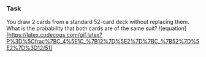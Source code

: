 ### Task 
You draw 2 cards from a standard 52-card deck without replacing them. What is the probability that both cards are of the same suit?
![equation][https://latex.codecogs.com/gif.latex?P%3D%5Cfrac%7BC_4%5E1C_%7B12%7D%5E2%7D%7BC_%7B52%7D%5E2%7D%3D12/51]
